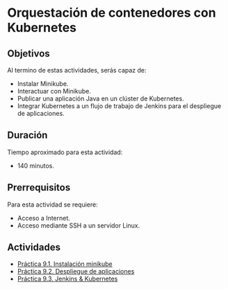# Orquestación de contenedores con Kubernetes 

## Objetivos

Al termino de estas actividades, serás capaz de:

- Instalar Minikube.
- Interactuar con Minikube.
- Publicar una aplicación Java en un clúster de Kubernetes.
- Integrar Kubernetes a un flujo de trabajo de Jenkins para el despliegue de aplicaciones.

## Duración

Tiempo aproximado para esta actividad:

- 140 minutos.

## Prerrequisitos

Para esta actividad se requiere:

- Acceso a Internet.
- Acceso mediante SSH a un servidor Linux.

## Actividades

- [Práctica 9.1. Instalación minikube](a01.md)
- [Práctica 9.2. Despliegue de aplicaciones](a02.md)
- [Práctica 9.3. Jenkins & Kubernetes](a03.md)
